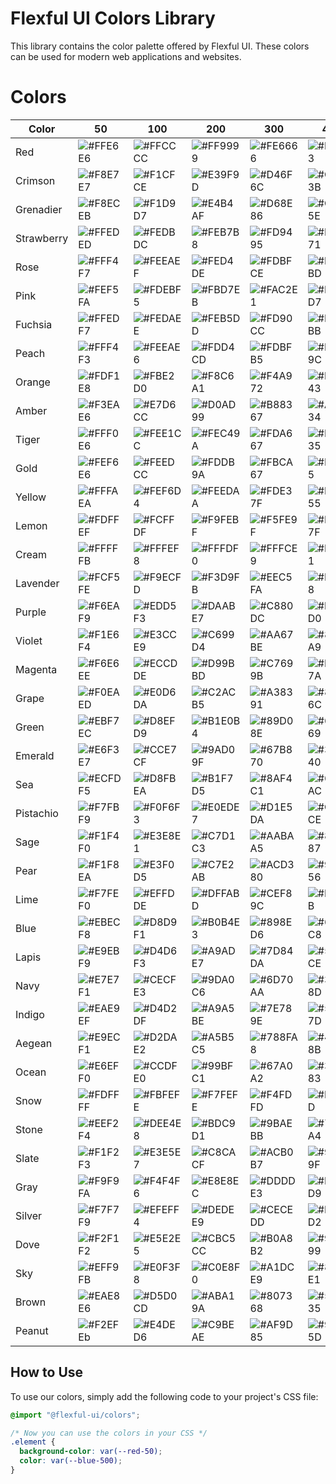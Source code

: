 # Flexful UI Colors Library

This library contains the color palette offered by Flexful UI. These colors can be used for modern web applications and websites.

# Colors

| Color        | 50          | 100         | 200         | 300         | 400         | 500         | 600         | 700         | 800         | 900         | 950         |
|-------------|-------------|-------------|-------------|-------------|-------------|-------------|-------------|-------------|-------------|-------------|-------------|
| Red         | ![#FFE6E6](https://via.placeholder.com/15/FFE6E6/000000?text=+) | ![#FFCCCC](https://via.placeholder.com/15/FFCCCC/000000?text=+) | ![#FF9999](https://via.placeholder.com/15/FF9999/000000?text=+) | ![#FE6666](https://via.placeholder.com/15/FE6666/000000?text=+) | ![#FE3333](https://via.placeholder.com/15/FE3333/000000?text=+) | ![#FE0000](https://via.placeholder.com/15/FE0000/000000?text=+) | ![#CB0000](https://via.placeholder.com/15/CB0000/000000?text=+) | ![#980000](https://via.placeholder.com/15/980000/000000?text=+) | ![#660000](https://via.placeholder.com/15/660000/000000?text=+) | ![#330000](https://via.placeholder.com/15/330000/000000?text=+) | ![#190000](https://via.placeholder.com/15/190000/000000?text=+) |
| Crimson     | ![#F8E7E7](https://via.placeholder.com/15/F8E7E7/000000?text=+) | ![#F1CFCE](https://via.placeholder.com/15/F1CFCE/000000?text=+) | ![#E39F9D](https://via.placeholder.com/15/E39F9D/000000?text=+) | ![#D46F6C](https://via.placeholder.com/15/D46F6C/000000?text=+) | ![#C63F3B](https://via.placeholder.com/15/C63F3B/000000?text=+) | ![#B80F0A](https://via.placeholder.com/15/B80F0A/000000?text=+) | ![#930C08](https://via.placeholder.com/15/930C08/000000?text=+) | ![#6E0906](https://via.placeholder.com/15/6E0906/000000?text=+) | ![#4A0604](https://via.placeholder.com/15/4A0604/000000?text=+) | ![#250302](https://via.placeholder.com/15/250302/000000?text=+) | ![#120101](https://via.placeholder.com/15/120101/000000?text=+) |
| Grenadier   | ![#F8ECEB](https://via.placeholder.com/15/F8ECEB/000000?text=+) | ![#F1D9D7](https://via.placeholder.com/15/F1D9D7/000000?text=+) | ![#E4B4AF](https://via.placeholder.com/15/E4B4AF/000000?text=+) | ![#D68E86](https://via.placeholder.com/15/D68E86/000000?text=+) | ![#C9695E](https://via.placeholder.com/15/C9695E/000000?text=+) | ![#BB4336](https://via.placeholder.com/15/BB4336/000000?text=+) | ![#96362B](https://via.placeholder.com/15/96362B/000000?text=+) | ![#702820](https://via.placeholder.com/15/702820/000000?text=+) | ![#4B1B16](https://via.placeholder.com/15/4B1B16/000000?text=+) | ![#250D0B](https://via.placeholder.com/15/250D0B/000000?text=+) | ![#130705](https://via.placeholder.com/15/130705/000000?text=+) |
| Strawberry  | ![#FFEDED](https://via.placeholder.com/15/FFEDED/000000?text=+) | ![#FEDBDC](https://via.placeholder.com/15/FEDBDC/000000?text=+) | ![#FEB7B8](https://via.placeholder.com/15/FEB7B8/000000?text=+) | ![#FD9495](https://via.placeholder.com/15/FD9495/000000?text=+) | ![#FD7071](https://via.placeholder.com/15/FD7071/000000?text=+) | ![#FC4C4E](https://via.placeholder.com/15/FC4C4E/000000?text=+) | ![#CA3D3E](https://via.placeholder.com/15/CA3D3E/000000?text=+) | ![#972E2F](https://via.placeholder.com/15/972E2F/000000?text=+) | ![#651E1F](https://via.placeholder.com/15/651E1F/000000?text=+) | ![#320F10](https://via.placeholder.com/15/320F10/000000?text=+) | ![#190808](https://via.placeholder.com/15/190808/000000?text=+) |
| Rose       | ![#FFF4F7](https://via.placeholder.com/15/FFF4F7/000000?text=+) | ![#FEEAEF](https://via.placeholder.com/15/FEEAEF/000000?text=+) | ![#FED4DE](https://via.placeholder.com/15/FED4DE/000000?text=+) | ![#FDBFCE](https://via.placeholder.com/15/FDBFCE/000000?text=+) | ![#FDA9BD](https://via.placeholder.com/15/FDA9BD/000000?text=+) | ![#FC94AD](https://via.placeholder.com/15/FC94AD/000000?text=+) | ![#CA768A](https://via.placeholder.com/15/CA768A/000000?text=+) | ![#975968](https://via.placeholder.com/15/975968/000000?text=+) | ![#653B45](https://via.placeholder.com/15/653B45/000000?text=+) | ![#321E23](https://via.placeholder.com/15/321E23/000000?text=+) | ![#190F11](https://via.placeholder.com/15/190F11/000000?text=+) |
| Pink       | ![#FEF5FA](https://via.placeholder.com/15/FEF5FA/000000?text=+) | ![#FDEBF5](https://via.placeholder.com/15/FDEBF5/000000?text=+) | ![#FBD7EB](https://via.placeholder.com/15/FBD7EB/000000?text=+) | ![#FAC2E1](https://via.placeholder.com/15/FAC2E1/000000?text=+) | ![#F8AED7](https://via.placeholder.com/15/F8AED7/000000?text=+) | ![#F69ACD](https://via.placeholder.com/15/F69ACD/000000?text=+) | ![#C57BA4](https://via.placeholder.com/15/C57BA4/000000?text=+) | ![#945C7B](https://via.placeholder.com/15/945C7B/000000?text=+) | ![#623E52](https://via.placeholder.com/15/623E52/000000?text=+) | ![#311F29](https://via.placeholder.com/15/311F29/000000?text=+) | ![#190F14](https://via.placeholder.com/15/190F14/000000?text=+) |
| Fuchsia    | ![#FFEDF7](https://via.placeholder.com/15/FFEDF7/000000?text=+) | ![#FEDAEE](https://via.placeholder.com/15/FEDAEE/000000?text=+) | ![#FEB5DD](https://via.placeholder.com/15/FEB5DD/000000?text=+) | ![#FD90CC](https://via.placeholder.com/15/FD90CC/000000?text=+) | ![#FD6BBB](https://via.placeholder.com/15/FD6BBB/000000?text=+) | ![#FC46AA](https://via.placeholder.com/15/FC46AA/000000?text=+) | ![#CA3888](https://via.placeholder.com/15/CA3888/000000?text=+) | ![#972A66](https://via.placeholder.com/15/972A66/000000?text=+) | ![#651C44](https://via.placeholder.com/15/651C44/000000?text=+) | ![#320E22](https://via.placeholder.com/15/320E22/000000?text=+) | ![#190711](https://via.placeholder.com/15/190711/000000?text=+) |
| Peach      | ![#FFF4F3](https://via.placeholder.com/15/FFF4F3/000000?text=+) | ![#FEEAE6](https://via.placeholder.com/15/FEEAE6/000000?text=+) | ![#FDD4CD](https://via.placeholder.com/15/FDD4CD/000000?text=+) | ![#FDBFB5](https://via.placeholder.com/15/FDBFB5/000000?text=+) | ![#FCA99C](https://via.placeholder.com/15/FCA99C/000000?text=+) | ![#FB9483](https://via.placeholder.com/15/FB9483/000000?text=+) | ![#C97669](https://via.placeholder.com/15/C97669/000000?text=+) | ![#97594F](https://via.placeholder.com/15/97594F/000000?text=+) | ![#643B34](https://via.placeholder.com/15/643B34/000000?text=+) | ![#321E1A](https://via.placeholder.com/15/321E1A/000000?text=+) | ![#190F0D](https://via.placeholder.com/15/190F0D/000000?text=+) |
| Orange | ![#FDF1E8](https://via.placeholder.com/15/FDF1E8/000000?text=+) | ![#FBE2D0](https://via.placeholder.com/15/FBE2D0/000000?text=+) | ![#F8C6A1](https://via.placeholder.com/15/F8C6A1/000000?text=+) | ![#F4A972](https://via.placeholder.com/15/F4A972/000000?text=+) | ![#F18D43](https://via.placeholder.com/15/F18D43/000000?text=+) | ![#ED7014](https://via.placeholder.com/15/ED7014/000000?text=+) | ![#BE5A10](https://via.placeholder.com/15/BE5A10/000000?text=+) | ![#8E430C](https://via.placeholder.com/15/8E430C/000000?text=+) | ![#5F2D08](https://via.placeholder.com/15/5F2D08/000000?text=+) | ![#2F1604](https://via.placeholder.com/15/2F1604/000000?text=+) | ![#180B02](https://via.placeholder.com/15/180B02/000000?text=+) |
| Amber  | ![#F3EAE6](https://via.placeholder.com/15/F3EAE6/000000?text=+) | ![#E7D6CC](https://via.placeholder.com/15/E7D6CC/000000?text=+) | ![#D0AD99](https://via.placeholder.com/15/D0AD99/000000?text=+) | ![#B88367](https://via.placeholder.com/15/B88367/000000?text=+) | ![#A15A34](https://via.placeholder.com/15/A15A34/000000?text=+) | ![#893101](https://via.placeholder.com/15/893101/000000?text=+) | ![#6E2701](https://via.placeholder.com/15/6E2701/000000?text=+) | ![#521D01](https://via.placeholder.com/15/521D01/000000?text=+) | ![#371400](https://via.placeholder.com/15/371400/000000?text=+) | ![#1B0A00](https://via.placeholder.com/15/1B0A00/000000?text=+) | ![#0E0500](https://via.placeholder.com/15/0E0500/000000?text=+) |
| Tiger  | ![#FFF0E6](https://via.placeholder.com/15/FFF0E6/000000?text=+) | ![#FEE1CC](https://via.placeholder.com/15/FEE1CC/000000?text=+) | ![#FEC49A](https://via.placeholder.com/15/FEC49A/000000?text=+) | ![#FDA667](https://via.placeholder.com/15/FDA667/000000?text=+) | ![#FD8935](https://via.placeholder.com/15/FD8935/000000?text=+) | ![#FC6B02](https://via.placeholder.com/15/FC6B02/000000?text=+) | ![#CA5602](https://via.placeholder.com/15/CA5602/000000?text=+) | ![#974001](https://via.placeholder.com/15/974001/000000?text=+) | ![#652B01](https://via.placeholder.com/15/652B01/000000?text=+) | ![#321500](https://via.placeholder.com/15/321500/000000?text=+) | ![#190B00](https://via.placeholder.com/15/190B00/000000?text=+) |
| Gold   | ![#FEF6E6](https://via.placeholder.com/15/FEF6E6/000000?text=+) | ![#FEEDCC](https://via.placeholder.com/15/FEEDCC/000000?text=+) | ![#FDDB9A](https://via.placeholder.com/15/FDDB9A/000000?text=+) | ![#FBCA67](https://via.placeholder.com/15/FBCA67/000000?text=+) | ![#FAB835](https://via.placeholder.com/15/FAB835/000000?text=+) | ![#F9A602](https://via.placeholder.com/15/F9A602/000000?text=+) | ![#C78502](https://via.placeholder.com/15/C78502/000000?text=+) | ![#956401](https://via.placeholder.com/15/956401/000000?text=+) | ![#644201](https://via.placeholder.com/15/644201/000000?text=+) | ![#322100](https://via.placeholder.com/15/322100/000000?text=+) | ![#191100](https://via.placeholder.com/15/191100/000000?text=+) |
| Yellow | ![#FFFAEA](https://via.placeholder.com/15/FFFAEA/000000?text=+) | ![#FEF6D4](https://via.placeholder.com/15/FEF6D4/000000?text=+) | ![#FEEDAA](https://via.placeholder.com/15/FEEDAA/000000?text=+) | ![#FDE37F](https://via.placeholder.com/15/FDE37F/000000?text=+) | ![#FDDA55](https://via.placeholder.com/15/FDDA55/000000?text=+) | ![#FCD12A](https://via.placeholder.com/15/FCD12A/000000?text=+) | ![#CAA722](https://via.placeholder.com/15/CAA722/000000?text=+) | ![#977D19](https://via.placeholder.com/15/977D19/000000?text=+) | ![#655411](https://via.placeholder.com/15/655411/000000?text=+) | ![#322A08](https://via.placeholder.com/15/322A08/000000?text=+) | ![#191504](https://via.placeholder.com/15/191504/000000?text=+) |
| Lemon  | ![#FDFFEF](https://via.placeholder.com/15/FDFFEF/000000?text=+) | ![#FCFFDF](https://via.placeholder.com/15/FCFFDF/000000?text=+) | ![#F9FEBF](https://via.placeholder.com/15/F9FEBF/000000?text=+) | ![#F5FE9F](https://via.placeholder.com/15/F5FE9F/000000?text=+) | ![#F2FD7F](https://via.placeholder.com/15/F2FD7F/000000?text=+) | ![#EFFD5F](https://via.placeholder.com/15/EFFD5F/000000?text=+) | ![#BFCA4C](https://via.placeholder.com/15/BFCA4C/000000?text=+) | ![#8F9839](https://via.placeholder.com/15/8F9839/000000?text=+) | ![#606526](https://via.placeholder.com/15/606526/000000?text=+) | ![#303313](https://via.placeholder.com/15/303313/000000?text=+) | ![#181909](https://via.placeholder.com/15/181909/000000?text=+) |
| Cream | ![#FFFFFB](https://via.placeholder.com/15/FFFFFB/000000?text=+) | ![#FFFEF8](https://via.placeholder.com/15/FFFEF8/000000?text=+) | ![#FFFDF0](https://via.placeholder.com/15/FFFDF0/000000?text=+) | ![#FFFCE9](https://via.placeholder.com/15/FFFCE9/000000?text=+) | ![#FFFBE1](https://via.placeholder.com/15/FFFBE1/000000?text=+) | ![#FFFADA](https://via.placeholder.com/15/FFFADA/000000?text=+) | ![#CCC8AE](https://via.placeholder.com/15/CCC8AE/000000?text=+) | ![#999683](https://via.placeholder.com/15/999683/000000?text=+) | ![#666457](https://via.placeholder.com/15/666457/000000?text=+) | ![#33322C](https://via.placeholder.com/15/33322C/000000?text=+) | ![#191916](https://via.placeholder.com/15/191916/000000?text=+) |
| Lavender | ![#FCF5FE](https://via.placeholder.com/15/FCF5FE/000000?text=+) | ![#F9ECFD](https://via.placeholder.com/15/F9ECFD/000000?text=+) | ![#F3D9FB](https://via.placeholder.com/15/F3D9FB/000000?text=+) | ![#EEC5FA](https://via.placeholder.com/15/EEC5FA/000000?text=+) | ![#E8B2F8](https://via.placeholder.com/15/E8B2F8/000000?text=+) | ![#E29FF6](https://via.placeholder.com/15/E29FF6/000000?text=+) | ![#B57FC5](https://via.placeholder.com/15/B57FC5/000000?text=+) | ![#885F94](https://via.placeholder.com/15/885F94/000000?text=+) | ![#5A4062](https://via.placeholder.com/15/5A4062/000000?text=+) | ![#2D2031](https://via.placeholder.com/15/2D2031/000000?text=+) | ![#171019](https://via.placeholder.com/15/171019/000000?text=+) |
| Purple | ![#F6EAF9](https://via.placeholder.com/15/F6EAF9/000000?text=+) | ![#EDD5F3](https://via.placeholder.com/15/EDD5F3/000000?text=+) | ![#DAABE7](https://via.placeholder.com/15/DAABE7/000000?text=+) | ![#C880DC](https://via.placeholder.com/15/C880DC/000000?text=+) | ![#B556D0](https://via.placeholder.com/15/B556D0/000000?text=+) | ![#A32CC4](https://via.placeholder.com/15/A32CC4/000000?text=+) | ![#82239D](https://via.placeholder.com/15/82239D/000000?text=+) | ![#621A76](https://via.placeholder.com/15/621A76/000000?text=+) | ![#41124E](https://via.placeholder.com/15/41124E/000000?text=+) | ![#210927](https://via.placeholder.com/15/210927/000000?text=+) | ![#100414](https://via.placeholder.com/15/100414/000000?text=+) |
| Violet | ![#F1E6F4](https://via.placeholder.com/15/F1E6F4/000000?text=+) | ![#E3CCE9](https://via.placeholder.com/15/E3CCE9/000000?text=+) | ![#C699D4](https://via.placeholder.com/15/C699D4/000000?text=+) | ![#AA67BE](https://via.placeholder.com/15/AA67BE/000000?text=+) | ![#8D34A9](https://via.placeholder.com/15/8D34A9/000000?text=+) | ![#710193](https://via.placeholder.com/15/710193/000000?text=+) | ![#5A0176](https://via.placeholder.com/15/5A0176/000000?text=+) | ![#440158](https://via.placeholder.com/15/440158/000000?text=+) | ![#2D003B](https://via.placeholder.com/15/2D003B/000000?text=+) | ![#17001D](https://via.placeholder.com/15/17001D/000000?text=+) | ![#0B000F](https://via.placeholder.com/15/0B000F/000000?text=+) |
| Magenta  | ![#F6E6EE](https://via.placeholder.com/15/F6E6EE/000000?text=+) | ![#ECCDDE](https://via.placeholder.com/15/ECCDDE/000000?text=+) | ![#D99BBD](https://via.placeholder.com/15/D99BBD/000000?text=+) | ![#C7699B](https://via.placeholder.com/15/C7699B/000000?text=+) | ![#B4377A](https://via.placeholder.com/15/B4377A/000000?text=+) | ![#A10559](https://via.placeholder.com/15/A10559/000000?text=+) | ![#810447](https://via.placeholder.com/15/810447/000000?text=+) | ![#610335](https://via.placeholder.com/15/610335/000000?text=+) | ![#400224](https://via.placeholder.com/15/400224/000000?text=+) | ![#200112](https://via.placeholder.com/15/200112/000000?text=+) | ![#100009](https://via.placeholder.com/15/100009/000000?text=+) |
| Grape    | ![#F0EAED](https://via.placeholder.com/15/F0EAED/000000?text=+) | ![#E0D6DA](https://via.placeholder.com/15/E0D6DA/000000?text=+) | ![#C2ACB5](https://via.placeholder.com/15/C2ACB5/000000?text=+) | ![#A38391](https://via.placeholder.com/15/A38391/000000?text=+) | ![#85596C](https://via.placeholder.com/15/85596C/000000?text=+) | ![#663047](https://via.placeholder.com/15/663047/000000?text=+) | ![#522639](https://via.placeholder.com/15/522639/000000?text=+) | ![#3D1D2B](https://via.placeholder.com/15/3D1D2B/000000?text=+) | ![#29131C](https://via.placeholder.com/15/29131C/000000?text=+) | ![#140A0E](https://via.placeholder.com/15/140A0E/000000?text=+) | ![#0A0507](https://via.placeholder.com/15/0A0507/000000?text=+) |
| Green      | ![#EBF7EC](https://via.placeholder.com/15/EBF7EC/000000?text=+) | ![#D8EFD9](https://via.placeholder.com/15/D8EFD9/000000?text=+) | ![#B1E0B4](https://via.placeholder.com/15/B1E0B4/000000?text=+) | ![#89D08E](https://via.placeholder.com/15/89D08E/000000?text=+) | ![#62C169](https://via.placeholder.com/15/62C169/000000?text=+) | ![#3BB143](https://via.placeholder.com/15/3BB143/000000?text=+) | ![#2F8E36](https://via.placeholder.com/15/2F8E36/000000?text=+) | ![#236A28](https://via.placeholder.com/15/236A28/000000?text=+) | ![#18471B](https://via.placeholder.com/15/18471B/000000?text=+) | ![#0C230D](https://via.placeholder.com/15/0C230D/000000?text=+) | ![#061207](https://via.placeholder.com/15/061207/000000?text=+) |
| Emerald    | ![#E6F3E7](https://via.placeholder.com/15/E6F3E7/000000?text=+) | ![#CCE7CF](https://via.placeholder.com/15/CCE7CF/000000?text=+) | ![#9AD09F](https://via.placeholder.com/15/9AD09F/000000?text=+) | ![#67B870](https://via.placeholder.com/15/67B870/000000?text=+) | ![#35A140](https://via.placeholder.com/15/35A140/000000?text=+) | ![#028910](https://via.placeholder.com/15/028910/000000?text=+) | ![#026E0D](https://via.placeholder.com/15/026E0D/000000?text=+) | ![#01520A](https://via.placeholder.com/15/01520A/000000?text=+) | ![#013706](https://via.placeholder.com/15/013706/000000?text=+) | ![#001B03](https://via.placeholder.com/15/001B03/000000?text=+) | ![#000E02](https://via.placeholder.com/15/000E02/000000?text=+) |
| Sea        | ![#ECFDF5](https://via.placeholder.com/15/ECFDF5/000000?text=+) | ![#D8FBEA](https://via.placeholder.com/15/D8FBEA/000000?text=+) | ![#B1F7D5](https://via.placeholder.com/15/B1F7D5/000000?text=+) | ![#8AF4C1](https://via.placeholder.com/15/8AF4C1/000000?text=+) | ![#63F0AC](https://via.placeholder.com/15/63F0AC/000000?text=+) | ![#3CEC97](https://via.placeholder.com/15/3CEC97/000000?text=+) | ![#30BD79](https://via.placeholder.com/15/30BD79/000000?text=+) | ![#248E5B](https://via.placeholder.com/15/248E5B/000000?text=+) | ![#185E3C](https://via.placeholder.com/15/185E3C/000000?text=+) | ![#0C2F1E](https://via.placeholder.com/15/0C2F1E/000000?text=+) | ![#06180F](https://via.placeholder.com/15/06180F/000000?text=+) |
| Pistachio  | ![#F7FBF9](https://via.placeholder.com/15/F7FBF9/000000?text=+) | ![#F0F6F3](https://via.placeholder.com/15/F0F6F3/000000?text=+) | ![#E0EDE7](https://via.placeholder.com/15/E0EDE7/000000?text=+) | ![#D1E5DA](https://via.placeholder.com/15/D1E5DA/000000?text=+) | ![#C1DCCE](https://via.placeholder.com/15/C1DCCE/000000?text=+) | ![#B2D3C2](https://via.placeholder.com/15/B2D3C2/000000?text=+) | ![#8EA99B](https://via.placeholder.com/15/8EA99B/000000?text=+) | ![#6B7F74](https://via.placeholder.com/15/6B7F74/000000?text=+) | ![#47544E](https://via.placeholder.com/15/47544E/000000?text=+) | ![#242A27](https://via.placeholder.com/15/242A27/000000?text=+) | ![#121513](https://via.placeholder.com/15/121513/000000?text=+) |
| Sage   | ![#F1F4F0](https://via.placeholder.com/15/F1F4F0/000000?text=+) | ![#E3E8E1](https://via.placeholder.com/15/E3E8E1/000000?text=+) | ![#C7D1C3](https://via.placeholder.com/15/C7D1C3/000000?text=+) | ![#AABAA5](https://via.placeholder.com/15/AABAA5/000000?text=+) | ![#8EA387](https://via.placeholder.com/15/8EA387/000000?text=+) | ![#728C69](https://via.placeholder.com/15/728C69/000000?text=+) | ![#5B7054](https://via.placeholder.com/15/5B7054/000000?text=+) | ![#44543F](https://via.placeholder.com/15/44543F/000000?text=+) | ![#2E382A](https://via.placeholder.com/15/2E382A/000000?text=+) | ![#171C15](https://via.placeholder.com/15/171C15/000000?text=+) | ![#0B0E0A](https://via.placeholder.com/15/0B0E0A/000000?text=+) |
| Pear   | ![#F1F8EA](https://via.placeholder.com/15/F1F8EA/000000?text=+) | ![#E3F0D5](https://via.placeholder.com/15/E3F0D5/000000?text=+) | ![#C7E2AB](https://via.placeholder.com/15/C7E2AB/000000?text=+) | ![#ACD380](https://via.placeholder.com/15/ACD380/000000?text=+) | ![#90C556](https://via.placeholder.com/15/90C556/000000?text=+) | ![#74B62C](https://via.placeholder.com/15/74B62C/000000?text=+) | ![#5D9223](https://via.placeholder.com/15/5D9223/000000?text=+) | ![#466D1A](https://via.placeholder.com/15/466D1A/000000?text=+) | ![#2E4912](https://via.placeholder.com/15/2E4912/000000?text=+) | ![#172409](https://via.placeholder.com/15/172409/000000?text=+) | ![#0C1204](https://via.placeholder.com/15/0C1204/000000?text=+) |
| Lime   | ![#F7FEF0](https://via.placeholder.com/15/F7FEF0/000000?text=+) | ![#EFFDDE](https://via.placeholder.com/15/EFFDDE/000000?text=+) | ![#DFFABD](https://via.placeholder.com/15/DFFABD/000000?text=+) | ![#CEF89C](https://via.placeholder.com/15/CEF89C/000000?text=+) | ![#BEF57B](https://via.placeholder.com/15/BEF57B/000000?text=+) | ![#AEF35A](https://via.placeholder.com/15/AEF35A/000000?text=+) | ![#8BC248](https://via.placeholder.com/15/8BC248/000000?text=+) | ![#689236](https://via.placeholder.com/15/689236/000000?text=+) | ![#466124](https://via.placeholder.com/15/466124/000000?text=+) | ![#233112](https://via.placeholder.com/15/233112/000000?text=+) | ![#111809](https://via.placeholder.com/15/111809/000000?text=+) |
| Blue   | ![#EBECF8](https://via.placeholder.com/15/EBECF8/000000?text=+) | ![#D8D9F1](https://via.placeholder.com/15/D8D9F1/000000?text=+) | ![#B0B4E3](https://via.placeholder.com/15/B0B4E3/000000?text=+) | ![#898ED6](https://via.placeholder.com/15/898ED6/000000?text=+) | ![#6169C8](https://via.placeholder.com/15/6169C8/000000?text=+) | ![#3A43BA](https://via.placeholder.com/15/3A43BA/000000?text=+) | ![#2E3695](https://via.placeholder.com/15/2E3695/000000?text=+) | ![#232870](https://via.placeholder.com/15/232870/000000?text=+) | ![#171B4A](https://via.placeholder.com/15/171B4A/000000?text=+) | ![#0C0D25](https://via.placeholder.com/15/0C0D25/000000?text=+) | ![#060713](https://via.placeholder.com/15/060713/000000?text=+) |
| Lapis  | ![#E9EBF9](https://via.placeholder.com/15/E9EBF9/000000?text=+) | ![#D4D6F3](https://via.placeholder.com/15/D4D6F3/000000?text=+) | ![#A9ADE7](https://via.placeholder.com/15/A9ADE7/000000?text=+) | ![#7D84DA](https://via.placeholder.com/15/7D84DA/000000?text=+) | ![#525BCE](https://via.placeholder.com/15/525BCE/000000?text=+) | ![#2732C2](https://via.placeholder.com/15/2732C2/000000?text=+) | ![#1F289B](https://via.placeholder.com/15/1F289B/000000?text=+) | ![#171E74](https://via.placeholder.com/15/171E74/000000?text=+) | ![#10144E](https://via.placeholder.com/15/10144E/000000?text=+) | ![#080A27](https://via.placeholder.com/15/080A27/000000?text=+) | ![#040513](https://via.placeholder.com/15/040513/000000?text=+) |
| Navy   | ![#E7E7F1](https://via.placeholder.com/15/E7E7F1/000000?text=+) | ![#CECFE3](https://via.placeholder.com/15/CECFE3/000000?text=+) | ![#9DA0C6](https://via.placeholder.com/15/9DA0C6/000000?text=+) | ![#6D70AA](https://via.placeholder.com/15/6D70AA/000000?text=+) | ![#3C418D](https://via.placeholder.com/15/3C418D/000000?text=+) | ![#0B1171](https://via.placeholder.com/15/0B1171/000000?text=+) | ![#090E5A](https://via.placeholder.com/15/090E5A/000000?text=+) | ![#070A44](https://via.placeholder.com/15/070A44/000000?text=+) | ![#04072D](https://via.placeholder.com/15/04072D/000000?text=+) | ![#020317](https://via.placeholder.com/15/020317/000000?text=+) | ![#01020B](https://via.placeholder.com/15/01020B/000000?text=+) |
| Indigo | ![#EAE9EF](https://via.placeholder.com/15/EAE9EF/000000?text=+) | ![#D4D2DF](https://via.placeholder.com/15/D4D2DF/000000?text=+) | ![#A9A5BE](https://via.placeholder.com/15/A9A5BE/000000?text=+) | ![#7E789E](https://via.placeholder.com/15/7E789E/000000?text=+) | ![#534B7D](https://via.placeholder.com/15/534B7D/000000?text=+) | ![#281E5D](https://via.placeholder.com/15/281E5D/000000?text=+) | ![#20184A](https://via.placeholder.com/15/20184A/000000?text=+) | ![#181238](https://via.placeholder.com/15/181238/000000?text=+) | ![#100C25](https://via.placeholder.com/15/100C25/000000?text=+) | ![#080613](https://via.placeholder.com/15/080613/000000?text=+) | ![#040309](https://via.placeholder.com/15/040309/000000?text=+) |
| Aegean | ![#E9ECF1](https://via.placeholder.com/15/E9ECF1/000000?text=+) | ![#D2DAE2](https://via.placeholder.com/15/D2DAE2/000000?text=+) | ![#A5B5C5](https://via.placeholder.com/15/A5B5C5/000000?text=+) | ![#788FA8](https://via.placeholder.com/15/788FA8/000000?text=+) | ![#4B6A8B](https://via.placeholder.com/15/4B6A8B/000000?text=+) | ![#1E456E](https://via.placeholder.com/15/1E456E/000000?text=+) | ![#183758](https://via.placeholder.com/15/183758/000000?text=+) | ![#122942](https://via.placeholder.com/15/122942/000000?text=+) | ![#0C1C2C](https://via.placeholder.com/15/0C1C2C/000000?text=+) | ![#060E16](https://via.placeholder.com/15/060E16/000000?text=+) | ![#03070B](https://via.placeholder.com/15/03070B/000000?text=+) |
| Ocean  | ![#E6EFF0](https://via.placeholder.com/15/E6EFF0/000000?text=+) | ![#CCDFE0](https://via.placeholder.com/15/CCDFE0/000000?text=+) | ![#99BFC1](https://via.placeholder.com/15/99BFC1/000000?text=+) | ![#67A0A2](https://via.placeholder.com/15/67A0A2/000000?text=+) | ![#348083](https://via.placeholder.com/15/348083/000000?text=+) | ![#016064](https://via.placeholder.com/15/016064/000000?text=+) | ![#014D50](https://via.placeholder.com/15/014D50/000000?text=+) | ![#013A3C](https://via.placeholder.com/15/013A3C/000000?text=+) | ![#002628](https://via.placeholder.com/15/002628/000000?text=+) | ![#001314](https://via.placeholder.com/15/001314/000000?text=+) | ![#000A0A](https://via.placeholder.com/15/000A0A/000000?text=+) |
| Snow  | ![#FDFFFF](https://via.placeholder.com/15/FDFFFF/000000?text=+) | ![#FBFEFE](https://via.placeholder.com/15/FBFEFE/000000?text=+) | ![#F7FEFE](https://via.placeholder.com/15/F7FEFE/000000?text=+) | ![#F4FDFD](https://via.placeholder.com/15/F4FDFD/000000?text=+) | ![#F0FDFD](https://via.placeholder.com/15/F0FDFD/000000?text=+) | ![#ECFCFC](https://via.placeholder.com/15/ECFCFC/000000?text=+) | ![#BDcACA](https://via.placeholder.com/15/BDcACA/000000?text=+) | ![#8E9797](https://via.placeholder.com/15/8E9797/000000?text=+) | ![#5E6565](https://via.placeholder.com/15/5E6565/000000?text=+) | ![#2F3232](https://via.placeholder.com/15/2F3232/000000?text=+) | ![#181919](https://via.placeholder.com/15/181919/000000?text=+) |
| Stone  | ![#EEF2F4](https://via.placeholder.com/15/EEF2F4/000000?text=+) | ![#DEE4E8](https://via.placeholder.com/15/DEE4E8/000000?text=+) | ![#BDC9D1](https://via.placeholder.com/15/BDC9D1/000000?text=+) | ![#9BAEBB](https://via.placeholder.com/15/9BAEBB/000000?text=+) | ![#7A93A4](https://via.placeholder.com/15/7A93A4/000000?text=+) | ![#59788D](https://via.placeholder.com/15/59788D/000000?text=+) | ![#476071](https://via.placeholder.com/15/476071/000000?text=+) | ![#354855](https://via.placeholder.com/15/354855/000000?text=+) | ![#243038](https://via.placeholder.com/15/243038/000000?text=+) | ![#12181C](https://via.placeholder.com/15/12181C/000000?text=+) | ![#090C0E](https://via.placeholder.com/15/090C0E/000000?text=+) |
| Slate  | ![#F1F2F3](https://via.placeholder.com/15/F1F2F3/000000?text=+) | ![#E3E5E7](https://via.placeholder.com/15/E3E5E7/000000?text=+) | ![#C8CACF](https://via.placeholder.com/15/C8CACF/000000?text=+) | ![#ACB0B7](https://via.placeholder.com/15/ACB0B7/000000?text=+) | ![#91959F](https://via.placeholder.com/15/91959F/000000?text=+) | ![#757B87](https://via.placeholder.com/15/757B87/000000?text=+) | ![#5E626C](https://via.placeholder.com/15/5E626C/000000?text=+) | ![#464A51](https://via.placeholder.com/15/464A51/000000?text=+) | ![#2F3136](https://via.placeholder.com/15/2F3136/000000?text=+) | ![#17191B](https://via.placeholder.com/15/17191B/000000?text=+) | ![#0C0C0D](https://via.placeholder.com/15/0C0C0D/000000?text=+) |
| Gray   | ![#F9F9FA](https://via.placeholder.com/15/F9F9FA/000000?text=+) | ![#F4F4F6](https://via.placeholder.com/15/F4F4F6/000000?text=+) | ![#E8E8EC](https://via.placeholder.com/15/E8E8EC/000000?text=+) | ![#DDDDE3](https://via.placeholder.com/15/DDDDE3/000000?text=+) | ![#D1D1D9](https://via.placeholder.com/15/D1D1D9/000000?text=+) | ![#C6C6D0](https://via.placeholder.com/15/C6C6D0/000000?text=+) | ![#9E9EA6](https://via.placeholder.com/15/9E9EA6/000000?text=+) | ![#77777D](https://via.placeholder.com/15/77777D/000000?text=+) | ![#4F4F53](https://via.placeholder.com/15/4F4F53/000000?text=+) | ![#28282A](https://via.placeholder.com/15/28282A/000000?text=+) | ![#141415](https://via.placeholder.com/15/141415/000000?text=+) |
| Silver | ![#F7F7F9](https://via.placeholder.com/15/F7F7F9/000000?text=+) | ![#EFEFF4](https://via.placeholder.com/15/EFEFF4/000000?text=+) | ![#DEDEE9](https://via.placeholder.com/15/DEDEE9/000000?text=+) | ![#CECEDD](https://via.placeholder.com/15/CECEDD/000000?text=+) | ![#BDBDD2](https://via.placeholder.com/15/BDBDD2/000000?text=+) | ![#ADADC7](https://via.placeholder.com/15/ADADC7/000000?text=+) | ![#8A8A9F](https://via.placeholder.com/15/8A8A9F/000000?text=+) | ![#686877](https://via.placeholder.com/15/686877/000000?text=+) | ![#454550](https://via.placeholder.com/15/454550/000000?text=+) | ![#232328](https://via.placeholder.com/15/232328/000000?text=+) | ![#111114](https://via.placeholder.com/15/111114/000000?text=+) |
| Dove  | ![#F2F1F2](https://via.placeholder.com/15/F2F1F2/000000?text=+) | ![#E5E2E5](https://via.placeholder.com/15/E5E2E5/000000?text=+) | ![#CBC5CC](https://via.placeholder.com/15/CBC5CC/000000?text=+) | ![#B0A8B2](https://via.placeholder.com/15/B0A8B2/000000?text=+) | ![#968B99](https://via.placeholder.com/15/968B99/000000?text=+) | ![#7C6E7F](https://via.placeholder.com/15/7C6E7F/000000?text=+) | ![#635866](https://via.placeholder.com/15/635866/000000?text=+) | ![#4A424C](https://via.placeholder.com/15/4A424C/000000?text=+) | ![#322C33](https://via.placeholder.com/15/322C33/000000?text=+) | ![#191619](https://via.placeholder.com/15/191619/000000?text=+) | ![#0C0B0D](https://via.placeholder.com/15/0C0B0D/000000?text=+) |
| Sky    | ![#EFF9FB](https://via.placeholder.com/15/EFF9FB/000000?text=+) | ![#E0F3F8](https://via.placeholder.com/15/E0F3F8/000000?text=+) | ![#C0E8F0](https://via.placeholder.com/15/C0E8F0/000000?text=+) | ![#A1DCE9](https://via.placeholder.com/15/A1DCE9/000000?text=+) | ![#81D1E1](https://via.placeholder.com/15/81D1E1/000000?text=+) | ![#62C5DA](https://via.placeholder.com/15/62C5DA/000000?text=+) | ![#4E9EAE](https://via.placeholder.com/15/4E9EAE/000000?text=+) | ![#3B7683](https://via.placeholder.com/15/3B7683/000000?text=+) | ![#274F57](https://via.placeholder.com/15/274F57/000000?text=+) | ![#14272C](https://via.placeholder.com/15/14272C/000000?text=+) | ![#0A1416](https://via.placeholder.com/15/0A1416/000000?text=+) |
| Brown  | ![#EAE8E6](https://via.placeholder.com/15/EAE8E6/000000?text=+) | ![#D5D0CD](https://via.placeholder.com/15/D5D0CD/000000?text=+) | ![#ABA19A](https://via.placeholder.com/15/ABA19A/000000?text=+) | ![#807368](https://via.placeholder.com/15/807368/000000?text=+) | ![#564435](https://via.placeholder.com/15/564435/000000?text=+) | ![#2C1503](https://via.placeholder.com/15/2C1503/000000?text=+) | ![#231102](https://via.placeholder.com/15/231102/000000?text=+) | ![#1A0D02](https://via.placeholder.com/15/1A0D02/000000?text=+) | ![#120801](https://via.placeholder.com/15/120801/000000?text=+) | ![#090401](https://via.placeholder.com/15/090401/000000?text=+) | ![#040200](https://via.placeholder.com/15/040200/000000?text=+) |
| Peanut | ![#F2EFEb](https://via.placeholder.com/15/F2EFEb/000000?text=+) | ![#E4DED6](https://via.placeholder.com/15/E4DED6/000000?text=+) | ![#C9BEAE](https://via.placeholder.com/15/C9BEAE/000000?text=+) | ![#AF9D85](https://via.placeholder.com/15/AF9D85/000000?text=+) | ![#947D5D](https://via.placeholder.com/15/947D5D/000000?text=+) | ![#795C34](https://via.placeholder.com/15/795C34/000000?text=+) | ![#614A2A](https://via.placeholder.com/15/614A2A/000000?text=+) | ![#49371F](https://via.placeholder.com/15/49371F/000000?text=+) | ![#302515](https://via.placeholder.com/15/302515/000000?text=+) | ![#18120A](https://via.placeholder.com/15/18120A/000000?text=+) | ![#0C0905](https://via.placeholder.com/15/0C0905/000000?text=+) |

## How to Use

To use our colors, simply add the following code to your project's CSS file:

```css
@import "@flexful-ui/colors";

/* Now you can use the colors in your CSS */
.element {
  background-color: var(--red-50);
  color: var(--blue-500);
}